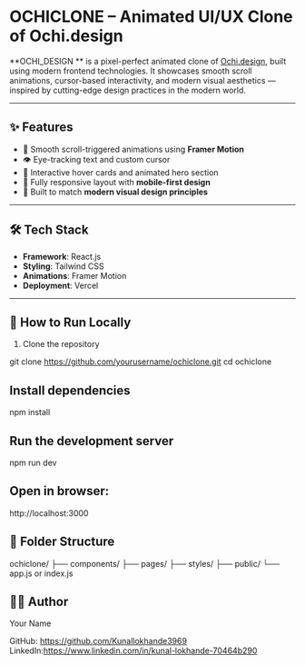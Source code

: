 # OCHICLONE – Animated UI/UX Clone of Ochi.design

**OCHI_DESIGN ** is a pixel-perfect animated clone of [Ochi.design](https://ochi.design/), built using modern frontend technologies. It showcases smooth scroll animations, cursor-based interactivity, and modern visual aesthetics — inspired by cutting-edge design practices in the modern world.

---

## ✨ Features

- 🎯 Smooth scroll-triggered animations using **Framer Motion**
- 👁️ Eye-tracking text and custom cursor
- 🧩 Interactive hover cards and animated hero section
- 📱 Fully responsive layout with **mobile-first design**
- 🎨 Built to match **modern visual design principles**

---

## 🛠 Tech Stack

- **Framework**: React.js
- **Styling**: Tailwind CSS
- **Animations**: Framer Motion
- **Deployment**: Vercel

---

## 🧪 How to Run Locally

1. Clone the repository

git clone https://github.com/yourusername/ochiclone.git
cd ochiclone

## Install dependencies

npm install

## Run the development server

npm run dev

## Open in browser:

http://localhost:3000

## 📁 Folder Structure

ochiclone/
├── components/
├── pages/
├── styles/
├── public/
└── app.js or index.js

## 👨‍💻 Author

Your Name

GitHub: https://github.com/Kunallokhande3969
LinkedIn:https://www.linkedin.com/in/kunal-lokhande-70464b290

